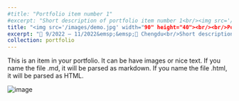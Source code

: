 ```yaml
---
#title: "Portfolio item number 1"
#excerpt: "Short description of portfolio item number 1<br/><img src='/images/500x300.png'>"
title: "<img src='/images/demo.jpg' width="90" height="40"><br/><br/>Portfolio item number 1"
excerpt: "📅 9/2022 – 11/2022&emsp;&emsp;📍 Chengdu<br/>Short description of portfolio item number 1 - test"
collection: portfolio
---
```


This is an item in your portfolio. It can be have images or nice text. If you name the file .md, it will be parsed as markdown. If you name the file .html, it will be parsed as HTML. 

![image](/images/3953273590_704e3899d5_m.jpg)
